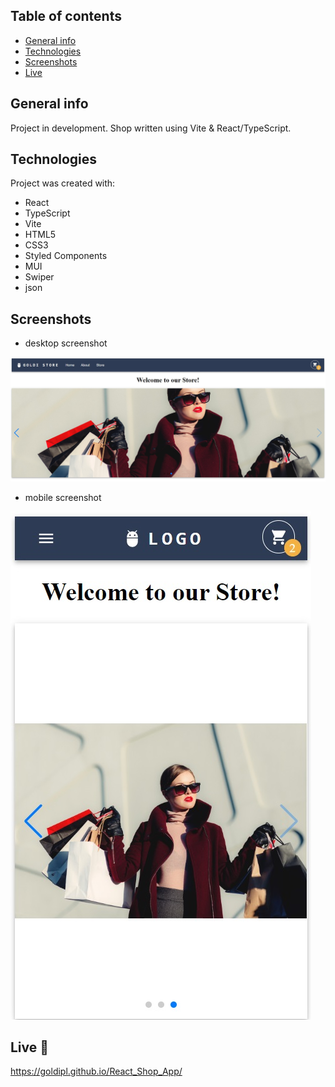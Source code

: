 ## Table of contents
* [General info](#general-info)
* [Technologies](#technologies)
* [Screenshots](#screenshots)
* [Live](#live)

## General info
Project in development.
Shop written using Vite & React/TypeScript.

## Technologies
Project was created with:
* React
* TypeScript
* Vite
* HTML5
* CSS3
* Styled Components
* MUI
* Swiper
* json

## Screenshots
* desktop screenshot  

![Screenshot](./screenshots/desktop_screenshot.jpg)

* mobile screenshot  

![Screenshot](./screenshots/mobile_screenshot.jpg)

## Live :star2:
https://goldipl.github.io/React_Shop_App/